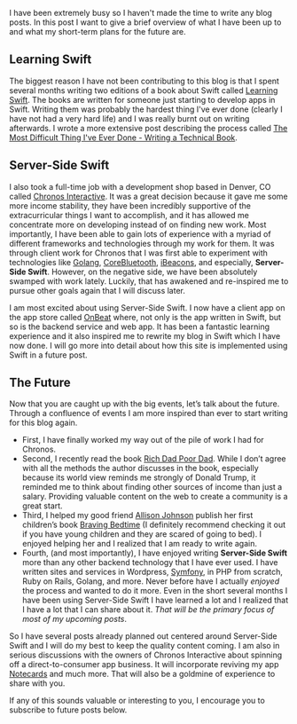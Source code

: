 I have been extremely busy so I haven't made the time to write any blog posts. In this post I want to give a brief overview of what I have been up to and what my short-term plans for the future are.

Learning Swift
---------------

The biggest reason I have not been contributing to this blog is that I spent several months writing two editions of a book about Swift called [Learning Swift](https://www.amazon.com/gp/product/B01FKTI6JC/ref=as_li_tl?ie=UTF8&camp=1789&creative=9325&creativeASIN=B01FKTI6JC&linkCode=as2&tag=drewagblog-20&linkId=6092758fd638d3f61e1dabf5f28790d9). The books are written for someone just starting to develop apps in Swift. Writing them was probably the hardest thing I've ever done (clearly I have not had a very hard life) and I was really burnt out on writing afterwards. I wrote a more extensive post describing the process called [The Most Difficult Thing I've Ever Done - Writing a Technical Book](/posts/2016/04/06/the-most-difficult-thing-ive-ever-done-writing-a-technical-book).

Server-Side Swift
-------------------

I also took a full-time job with a development shop based in Denver, CO called [Chronos Interactive](http://chronosinteractive.com). It was a great decision because it gave me some more income stability, they have been incredibly supportive of the extracurricular things I want to accomplish, and it has allowed me concentrate more on developing instead of on finding new work. Most importantly, I have been able to gain lots of experience with a myriad of different frameworks and technologies through my work for them. It was through client work for Chronos that I was first able to experiment with technologies like [Golang](https://golang.org), [CoreBluetooth](https://developer.apple.com/reference/corebluetooth), [iBeacons](https://developer.apple.com/ibeacon/), and especially, **Server-Side Swift**. However, on the negative side, we have been absolutely swamped with work lately. Luckily, that has awakened and re-inspired me to pursue other goals again that I will discuss later.

I am most excited about using Server-Side Swift. I now have a client app on the app store called [OnBeat](http://onbeat.fit) where, not only is the app written in Swift, but so is the backend service and web app. It has been a fantastic learning experience and it also inspired me to rewrite my blog in Swift which I have now done. I will go more into detail about how this site is implemented using Swift in a future post.

The Future
-------------------

Now that you are caught up with the big events, let’s talk about the future. Through a confluence of events I am more inspired than ever to start writing for this blog again.

- First, I have finally worked my way out of the pile of work I had for Chronos.
- Second, I recently read the book [Rich Dad Poor Dad](https://www.amazon.com/gp/product/1612680011/ref=as_li_tl?ie=UTF8&camp=1789&creative=9325&creativeASIN=1612680011&linkCode=as2&tag=drewagblog-20&linkId=2ecc7b50e2911eaa25f2dc9d6d235283). While I don’t agree with all the methods the author discusses in the book, especially because its world view reminds me strongly of Donald Trump, it reminded me to think about finding other sources of income than just a salary. Providing valuable content on the web to create a community is a great start.
- Third, I helped my good friend [Allison Johnson](http://www.lovelaughdance.com) publish her first children’s book [Braving Bedtime](https://www.amazon.com/gp/product/1540706486/ref=as_li_tl?ie=UTF8&camp=1789&creative=9325&creativeASIN=1540706486&linkCode=as2&tag=drewagblog-20&linkId=a9c355ac12a7c021798d58bd753b5331) (I definitely recommend checking it out if you have young children and they are scared of going to bed). I enjoyed helping her and I realized that I am ready to write again.
- Fourth, (and most importantly), I have enjoyed writing **Server-Side Swift** more than any other backend technology that I have ever used. I have written sites and services in Wordpress, [Symfony](https://symfony.com), in PHP from scratch, Ruby on Rails, Golang, and more. Never before have I actually *enjoyed* the process and wanted to do it more. Even in the short several months I have been using Server-Side Swift I have learned a lot and I realized that I have a lot that I can share about it. *That will be the primary focus of most of my upcoming posts*.

So I have several posts already planned out centered around Server-Side Swift and I will do my best to keep the quality content coming. I am also in serious discussions with the owners of Chronos Interactive about spinning off a direct-to-consumer app business. It will incorporate reviving my app [Notecards](http://www.notecardsapp.com) and much more. That will also be a goldmine of experience to share with you.

If any of this sounds valuable or interesting to you, I encourage you to subscribe to future posts below.
